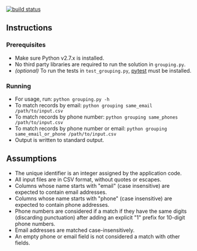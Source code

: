 [![build status](https://travis-ci.org/mrabbitt/grouping.svg?branch=master)](https://travis-ci.org/mrabbitt/grouping/)

## Instructions

### Prerequisites
* Make sure Python v2.7.x is installed.
* No third party libraries are required to run the solution in `grouping.py`.
* *(optional)* To run the tests in `test_grouping.py`, [pytest](http://pytest.org) must be installed.

### Running
* For usage, run:  `python grouping.py -h`
* To match records by email:  `python grouping same_email /path/to/input.csv`
* To match records by phone number:  `python grouping same_phones /path/to/input.csv`
* To match records by phone number or email:  `python grouping same_email_or_phone /path/to/input.csv`
* Output is written to standard output.

## Assumptions
* The unique identifier is an integer assigned by the application code.
* All input files are in CSV format, without quotes or escapes.
* Columns whose name starts with "email" (case insensitive) are expected to contain email addresses.
* Columns whose name starts with "phone" (case insensitive) are expected to contain phone addresses.
* Phone numbers are considered if a match if they have the same digits (discarding punctuation) after adding an explicit "1" prefix for 10-digit phone numbers.
* Email addresses are matched case-insensitively.
* An empty phone or email field is not considered a match with other fields.

